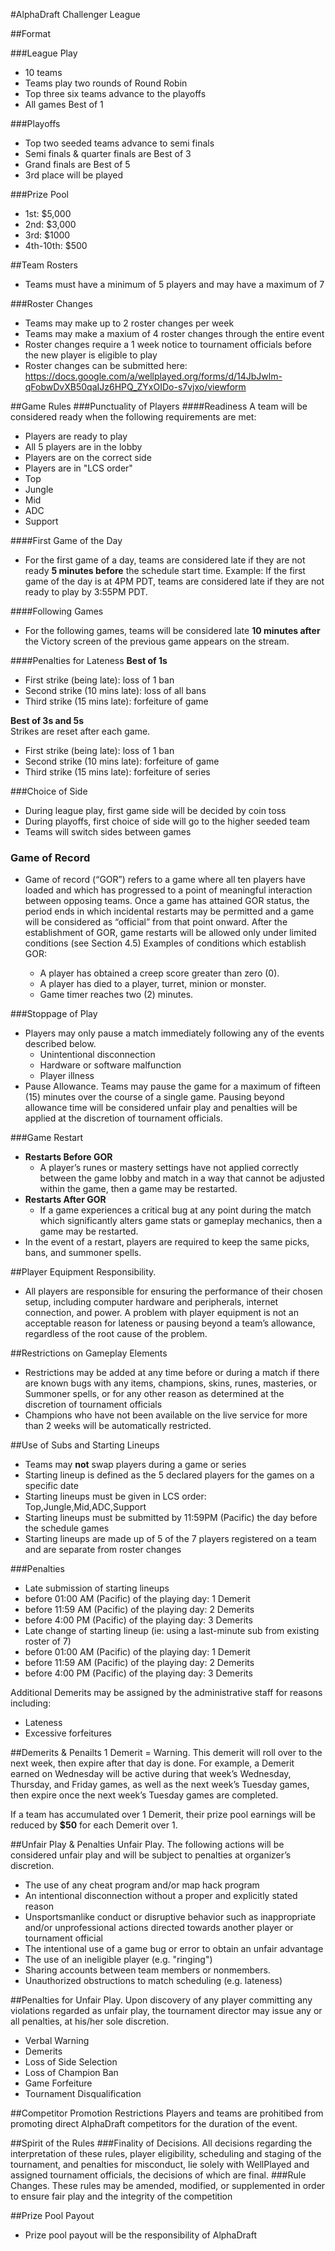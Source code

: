 #AlphaDraft Challenger League

##Format

###League Play
 - 10 teams
 - Teams play two rounds of Round Robin
 - Top three six teams advance to the playoffs
 - All games Best of 1

###Playoffs
 - Top two seeded teams advance to semi finals
 - Semi finals & quarter finals are Best of 3
 - Grand finals are Best of 5
 - 3rd place will be played

###Prize Pool
 - 1st: $5,000
 - 2nd: $3,000
 - 3rd: $1000
 - 4th-10th: $500

##Team Rosters
 - Teams must have a minimum of 5 players and may have a maximum of 7

###Roster Changes
 - Teams may make up to 2 roster changes per week
 - Teams may make a maxium of 4 roster changes through the entire event
 - Roster changes require a 1 week notice to tournament officials before the new player is eligible to play
 - Roster changes can be submitted here: https://docs.google.com/a/wellplayed.org/forms/d/14JbJwlm-qFobwDvXB50qaIJz6HPQ_ZYxOIDo-s7vjxo/viewform

##Game Rules
###Punctuality of Players
####Readiness
A team will be considered ready when the following requirements are met:
 - Players are ready to play
 - All 5 players are in the lobby
 - Players are on the correct side
 - Players are in "LCS order"
  - Top
  - Jungle
  - Mid
  - ADC
  - Support

####First Game of the Day
 - For the first game of a day, teams are considered late if they are not ready **5 minutes before** the schedule start time. Example: If the first game of the day is at 4PM PDT, teams are considered late if they are not ready to play by 3:55PM PDT.

####Following Games
 - For the following games, teams will be considered late **10 minutes after** the Victory screen of the previous game appears on the stream.
 
####Penalties for Lateness
**Best of 1s**
 - First strike (being late): loss of 1 ban
 - Second strike (10 mins late): loss of all bans
 - Third strike (15 mins late): forfeiture of game

**Best of 3s and 5s**  
Strikes are reset after each game.
 - First strike (being late): loss of 1 ban
 - Second strike (10 mins late): forfeiture of game
 - Third strike (15 mins late): forfeiture of series

###Choice of Side
 - During league play, first game side will be decided by coin toss
 - During playoffs, first choice of side will go to the higher seeded team
 - Teams will switch sides between games
 
### Game of Record
  - Game of record (“GOR”) refers to a game where all ten players have loaded and which has progressed to a point of meaningful interaction between opposing teams. Once a game has attained GOR status, the period ends in which incidental restarts may be permitted and a game will be considered as “official” from that point onward. After the establishment of GOR, game restarts will be allowed only under limited conditions (see Section 4.5) Examples of conditions which establish GOR:
  
    - A player has obtained a creep score greater than zero (0).
    - A player has died to a player, turret, minion or monster.
    - Game timer reaches two (2) minutes.

###Stoppage of Play
  - Players may only pause a match immediately following any of the events described below.
    - Unintentional disconnection
    - Hardware or software malfunction
    - Player illness
  - Pause Allowance. Teams may pause the game for a maximum of fifteen (15) minutes over the course of a single game. Pausing beyond allowance time will be considered unfair play and penalties will be applied at the discretion of tournament officials.
  
###Game Restart
  - **Restarts Before GOR**
    - A player’s runes or mastery settings have not applied correctly between the game lobby and match in a way that cannot be adjusted within the game, then a game may be restarted.
  - **Restarts After GOR**
    - If a game experiences a critical bug at any point during the match which significantly alters game stats or gameplay mechanics, then a game may be restarted.
  - In the event of a restart, players are required to keep the same picks, bans, and summoner spells.

##Player Equipment Responsibility.
  - All players are responsible for ensuring the performance of their chosen setup, including computer hardware and peripherals, internet connection, and power. A problem with player equipment is not an acceptable reason for lateness or pausing beyond a team’s allowance, regardless of the root cause of the problem.

##Restrictions on Gameplay Elements
 - Restrictions may be added at any time before or during a match if there are known bugs with any items, champions, skins, runes, masteries, or Summoner spells, or for any other reason as determined at the discretion of tournament officials
 - Champions who have not been available on the live service for more than 2 weeks will be automatically restricted.

##Use of Subs and Starting Lineups
 - Teams may **not** swap players during a game or series
 - Starting lineup is defined as the 5 declared players for the games on a specific date
 - Starting lineups must be given in LCS order: Top,Jungle,Mid,ADC,Support
 - Starting lineups must be submitted by 11:59PM (Pacific) the day before the schedule games
 - Starting lineups are made up of 5 of the 7 players registered on a team and are separate from roster changes

###Penalties
 - Late submission of starting lineups
  - before 01:00 AM (Pacific) of the playing day: 1 Demerit
  - before 11:59 AM (Pacific) of the playing day: 2 Demerits
  - before 4:00 PM (Pacific) of the playing day: 3 Demerits
 - Late change of starting lineup (ie: using a last-minute sub from existing roster of 7)
  - before 01:00 AM (Pacific) of the playing day: 1 Demerit
  - before 11:59 AM (Pacific) of the playing day: 2 Demerits
  - before 4:00 PM (Pacific) of the playing day: 3 Demerits

Additional Demerits may be assigned by the administrative staff for reasons including:
- Lateness
- Excessive forfeitures

##Demerits & Penailts
1 Demerit = Warning. This demerit will roll over to the next week, then expire after that day is done. For example, a Demerit earned on Wednesday will be active during that week’s Wednesday, Thursday, and Friday games, as well as the next week’s Tuesday games, then expire once the next week’s Tuesday games are completed.

If a team has accumulated over 1 Demerit, their prize pool earnings will be reduced by **$50** for each Demerit over 1.

##Unfair Play & Penalties
Unfair Play. The following actions will be considered unfair play and will be subject to penalties at organizer’s discretion.
 - The use of any cheat program and/or map hack program
 - An intentional disconnection without a proper and explicitly stated reason
 - Unsportsmanlike conduct or disruptive behavior such as inappropriate and/or unprofessional actions directed towards another player or tournament official
 - The intentional use of a game bug or error to obtain an unfair advantage
 - The use of an ineligible player (e.g. "ringing")
 - Sharing accounts between team members or nonmembers.
 - Unauthorized obstructions to match scheduling (e.g. lateness)

##Penalties for Unfair Play.
Upon discovery of any player committing any violations regarded as unfair play, the tournament director may issue any or all penalties, at his/her sole discretion.
 - Verbal Warning
 - Demerits
 - Loss of Side Selection
 - Loss of Champion Ban
 - Game Forfeiture
 - Tournament Disqualification

##Competitor Promotion Restrictions
Players and teams are prohitibed from promoting direct AlphaDraft competitors for the duration of the event.

##Spirit of the Rules
###Finality of Decisions.
All decisions regarding the interpretation of these rules, player eligibility, scheduling and staging of the tournament, and penalties for misconduct, lie solely with WellPlayed and assigned tournament officials, the decisions of which are final.
###Rule Changes.
These rules may be amended, modified, or supplemented in order to ensure fair play and the integrity of the competition

##Prize Pool Payout
 - Prize pool payout will be the responsibility of AlphaDraft
